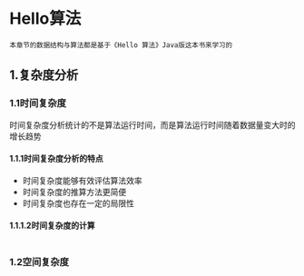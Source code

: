 # Hello算法
```text
本章节的数据结构与算法都是基于《Hello 算法》Java版这本书来学习的
```

## 1.复杂度分析
### 1.1时间复杂度
时间复杂度分析统计的不是算法运行时间，而是算法运行时间随着数据量变大时的增长趋势
#### 1.1.1时间复杂度分析的特点
- 时间复杂度能够有效评估算法效率
- 时间复杂度的推算方法更简便
- 时间复杂度也存在一定的局限性

#### 1.1.1.2时间复杂度的计算

```java

```




### 1.2空间复杂度